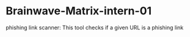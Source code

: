 # Brainwave-Matrix-intern-01
phishing link scanner: This tool checks if a given URL is a phishing link
